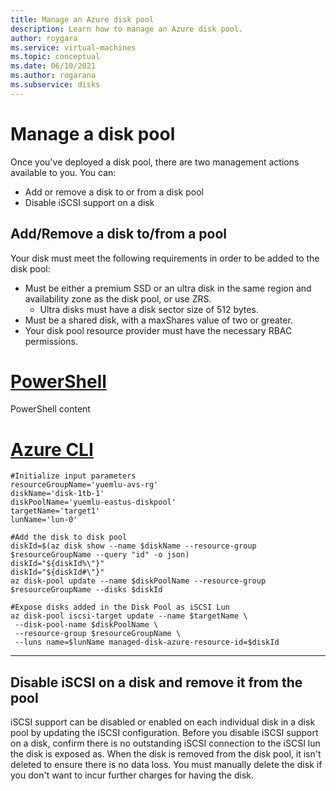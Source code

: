 ```yaml
---
title: Manage an Azure disk pool
description: Learn how to manage an Azure disk pool.
author: roygara
ms.service: virtual-machines
ms.topic: conceptual
ms.date: 06/10/2021
ms.author: rogarana
ms.subservice: disks
---
```


# Manage a disk pool

Once you've deployed a disk pool, there are two management actions available to you. You can:
- Add or remove a disk to or from a disk pool
- Disable iSCSI support on a disk

## Add/Remove a disk to/from a pool

Your disk must meet the following requirements in order to be added to the disk pool:
- Must be either a premium SSD or an ultra disk in the same region and availability zone as the disk pool, or use ZRS.
    - Ultra disks must have a disk sector size of 512 bytes.
- Must be a shared disk, with a maxShares value of two or greater.
- Your disk pool resource provider must have the necessary RBAC permissions.

# [PowerShell](#tab/azure-powershell)

PowerShell content

# [Azure CLI](#tab/azure-cli)

```azurecli
#Initialize input parameters 
resourceGroupName='yuemlu-avs-rg'
diskName='disk-1tb-1'
diskPoolName='yuemlu-eastus-diskpool'
targetName='target1'
lunName='lun-0'

#Add the disk to disk pool
diskId=$(az disk show --name $diskName --resource-group $resourceGroupName --query "id" -o json)
diskId="${diskId%\"}"
diskId="${diskId#\"}"
az disk-pool update --name $diskPoolName --resource-group $resourceGroupName --disks $diskId

#Expose disks added in the Disk Pool as iSCSI Lun
az disk-pool iscsi-target update --name $targetName \
 --disk-pool-name $diskPoolName \
 --resource-group $resourceGroupName \
 --luns name=$lunName managed-disk-azure-resource-id=$diskId
```

---

## Disable iSCSI on a disk and remove it from the pool

iSCSI support can be disabled or enabled on each individual disk in a disk pool by updating the iSCSI configuration. Before you disable iSCSI support on a disk, confirm there is no outstanding iSCSI connection to the iSCSI lun the disk is exposed as. When the disk is removed from the disk pool, it isn't deleted to ensure there is no data loss. You must manually delete the disk if you don't want to incur further charges for having the disk.
